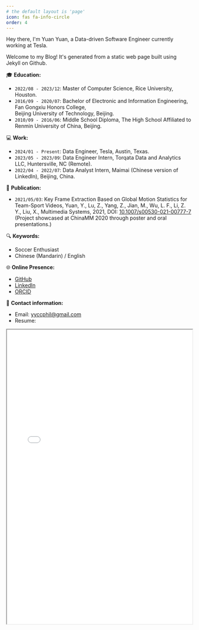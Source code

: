 ```yaml
---
# the default layout is 'page'
icon: fas fa-info-circle
order: 4
---
```


Hey there, I'm Yuan Yuan, a Data-driven Software Engineer currently working at Tesla.

Welcome to my Blog! It's generated from a static web page built using Jekyll on Github.

🎓 **Education:**
- `2022/08 - 2023/12`: Master of Computer Science, Rice University, Houston.
- `2016/09 - 2020/07`: Bachelor of Electronic and Information Engineering, Fan Gongxiu Honors College,<br>Beijing University of Technology, Beijing.
- `2010/09 - 2016/06`: Middle School Diploma, The High School Affiliated to Renmin University of China, Beijing.

💻 **Work:**
- `2024/01 - Present`: Data Engineer, Tesla, Austin, Texas.
- `2023/05 - 2023/09`: Data Engineer Intern, Torqata Data and Analytics LLC, Huntersville, NC (Remote).
- `2022/04 - 2022/07`: Data Analyst Intern, Maimai (Chinese version of LinkedIn), Beijing, China.

📖 **Publication:**
- `2021/05/03`: Key Frame Extraction Based on Global Motion Statistics for Team-Sport Videos, Yuan, Y., Lu, Z., Yang, Z., Jian, M., Wu, L. F., Li, Z. Y., Liu, X., Multimedia Systems, 2021, DOI: [10.1007/s00530-021-00777-7](https://link.springer.com/article/10.1007/s00530-021-00777-7)<br>(Project showcased at ChinaMM 2020 through poster and oral presentations.)

🔍 **Keywords:**

* Soccer Enthusiast
* Chinese (Mandarin) / English

🌐 **Online Presence:**

* [GitHub](https://github.com/yyccPhil/)
* [LinkedIn](https://www.linkedin.com/in/philyy/)
* [ORCID](https://orcid.org/0000-0001-8335-1655/)

📧 **Contact information:**

* Email: [yyccphil@gmail.com](mailto:yyccphil@gmail.com)
* Resume:
<iframe src="/assets/files/Yuan_Resume_2025.pdf" width="100%" height='800'></iframe>
